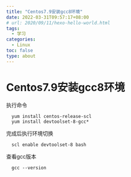 ```yaml
---
title: "Centos7.9安装gcc8环境"
date: 2022-03-31T09:57:17+08:00
# url: 2020/09/11/hexo-hello-world.html
tags: 
  - 学习
categories:
  - Linux
toc: false
type: about
---
```


# Centos7.9安装gcc8环境

执行命令
```shell
  yum install centos-release-scl
  yum install devtoolset-8-gcc*
```

完成后执行环境切换
```shel
  scl enable devtoolset-8 bash
```

查看gcc版本
```
  gcc --version
```